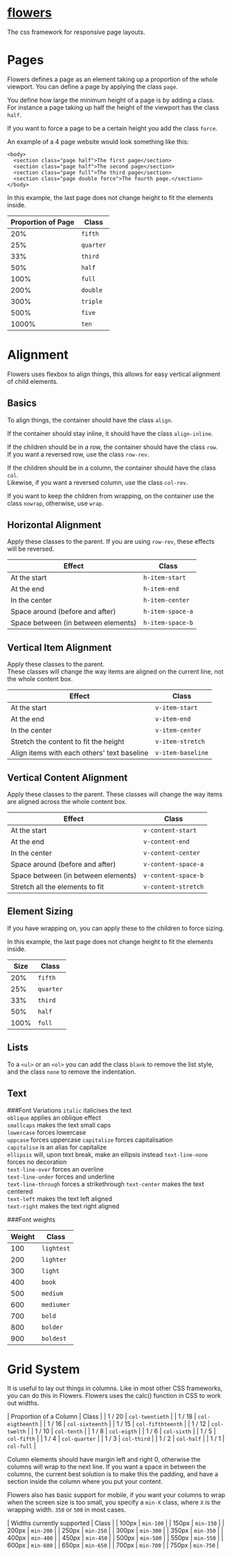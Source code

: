 [flowers](http://tlwr.github.io/flowers)
==
The css framework for responsive page layouts.

Pages
==

Flowers defines a page as an element taking up a proportion of the whole viewport.
You can define a page by applying the class `page`.

You define how large the minimum height of a page is by adding a class.  
For instance a page taking up half the height of the viewport has the class `half`.

If you want to force a page to be a certain height you add the class `force`.

An example of a 4 page website would look something like this:
```
<body>
  <section class="page half">The first page</section>
  <section class="page half">The second page</section>
  <section class="page full">The third page</section>
  <section class="page double force">The fourth page.</section>
</body>
```
In this example, the last page does not change height to fit the elements inside.

| Proportion of Page | Class     |
| ------------------ | --------- |
| 20%                | `fifth`   |
| 25%                | `quarter` |
| 33%                | `third`   |
| 50%                | `half`    |
| 100%               | `full`    |
| 200%               | `double`  |
| 300%               | `triple`  |
| 500%               | `five`    |
| 1000%              | `ten`     |

Alignment
==

Flowers uses flexbox to align things, this allows for easy vertical alignment of child elements.

Basics
--

To align things, the container should have the class `align`.

If the container should stay inline, it should have the class `align-inline`.

If the children should be in a row, the container should have the class `row`.  
If you want a reversed row, use the class `row-rev`.

If the children should be in a column, the container should have the class `col`.  
Likewise, if you want a reversed column, use the class `col-rev`.

If you want to keep the children from wrapping, on the container use the class `nowrap`, otherwise, use `wrap`.

Horizontal Alignment
--

Apply these classes to the parent. If you are using `row-rev`, these effects will be reversed.

| Effect                              | Class            |
| ----------------------------------- | ---------------- |
| At the start                        | `h-item-start`   |
| At the end                          | `h-item-end`     |
| In the center                       | `h-item-center`  |
| Space around (before and after)     | `h-item-space-a` |
| Space between (in between elements) | `h-item-space-b` |

Vertical Item Alignment
--

Apply these classes to the parent.  
These classes will change the way items are aligned on the current line, not the whole content box.

| Effect                                      | Class             |
| ------------------------------------------- | ----------------- |
| At the start                                | `v-item-start`    |
| At the end                                  | `v-item-end`      |
| In the center                               | `v-item-center`   |
| Stretch the content to fit the height       | `v-item-stretch`  |
| Align items with each others' text baseline | `v-item-baseline` |

Vertical Content Alignment
--

Apply these classes to the parent.
These classes will change the way items are aligned across the whole content box.

| Effect                              | Class               |
| ----------------------------------- | ------------------- |
| At the start                        | `v-content-start`   |
| At the end                          | `v-content-end`     |
| In the center                       | `v-content-center`  |
| Space around (before and after)     | `v-content-space-a` |
| Space between (in between elements) | `v-content-space-b` |
| Stretch all the elements to fit     | `v-content-stretch` |

Element Sizing
--

If you have wrapping on, you can apply these to the children to force sizing.

In this example, the last page does not change height to fit the elements inside.

| Size | Class     |
| ---- | --------- |
| 20%  | `fifth`   |
| 25%  | `quarter` |
| 33%  | `third`   |
| 50%  | `half`    |
| 100% | `full`    |

Lists
--

To a `<ul>` or an `<ol>` you can add the class `blank` to remove the list style, and the class `none` to remove the indentation.

Text
--

###Font Variations
`italic` italicises the text  
`oblique` applies an oblique effect  
`smallcaps` makes the text small caps  
`lowercase` forces lowercase  
`uppcase` forces uppercase
`capitalize` forces capitalisation  
`capitalise` is an alias for capitalize  
`ellipsis` will, upon text break, make an ellipsis instead
`text-line-none` forces no decoration  
`text-line-over` forces an overline  
`text-line-under` forces and underline  
`text-line-through` forces a strikethrough
`text-center` makes the text centered  
`text-left` makes the text left aligned  
`text-right` makes the text right aligned

###Font weights

| Weight | Class      |
| ------ | ---------- |
| 100    | `lightest` |
| 200    | `lighter`  |
| 300    | `light`    |
| 400    | `book`     |
| 500    | `medium`   |
| 600    | `mediumer` |
| 700    | `bold`     |
| 800    | `bolder`   |
| 900    | `boldest`  |

Grid System
==

It is useful to lay out things in columns. Like in most other CSS frameworks, you can do this in Flowers.
Flowers uses the calc() function in CSS to work out widths.

| Proportion of a Column | Class             |
| 1 / 20                 | `col-twentieth`   |
| 1 / 18                 | `col-eigtheenth`  |
| 1 / 16                 | `col-sixteenth`   |
| 1 / 15                 | `col-fifthteenth` |
| 1 / 12                 | `col-twelth`      |
| 1 / 10                 | `col-tenth`       |
| 1 / 8                  | `col-eigth`       |
| 1 / 6                  | `col-sixth`       |
| 1 / 5                  | `col-fifth`       |
| 1 / 4                  | `col-quarter`     |
| 1 / 3                  | `col-third`       |
| 1 / 2                  | `col-half`        |
| 1 / 1                  | `col-full`        |

Column elements should have margin left and right 0, otherwise the columns will wrap to the next line. If you want a space in between the columns, the current best solution is to make this the padding, and have a section inside the column where you put your content.

Flowers also has basic support for mobile, if you want your columns to wrap when the screen size is too small, you specify a `min-X` class, where `X` is the wrapping width. `350` or `500` in most cases.

| Widths currently supported | Class     |
| 100px                      | `min-100` |
| 150px                      | `min-150` |
| 200px                      | `min-200` |
| 250px                      | `min-250` |
| 300px                      | `min-300` |
| 350px                      | `min-350` |
| 400px                      | `min-400` |
| 450px                      | `min-450` |
| 500px                      | `min-500` |
| 550px                      | `min-550` |
| 600px                      | `min-600` |
| 650px                      | `min-650` |
| 700px                      | `min-700` |
| 750px                      | `min-750` |
